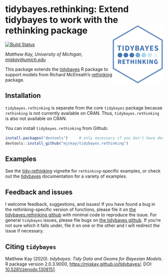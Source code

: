 
# tidybayes.rethinking: Extend tidybayes to work with the rethinking package <img id="tidybayes_logo" src="man/figures/logo.svg" align="right" />

[![Build
Status](https://travis-ci.org/mjskay/tidybayes.png?branch=master)](https://travis-ci.org/mjskay/tidybayes)

*Matthew Kay, University of Michigan, <mjskay@umich.edu>*

This package extends the
[tidybayes](https://mjskay.github.io/tidybayes/) R package to support
models from Richard McElreath’s
[rethinking](https://github.com/rmcelreath/rethinking) package.

## Installation

`tidybayes.rethinking` is separate from the core `tidybayes` package
because `rethinking` is not currently available on CRAN. Thus,
`tidybayes.rethinking` is also not available on CRAN.

You can install `tidybayes.rethinking` from Github:

``` r
install.packages("devtools")     # only necessary if you don't have devtools already
devtools::install_github("mjskay/tidybayes.rethinking")
```

## Examples

See the
[tidy-rethinking](https://mjskay.github.io/tidybayes.rethinking/articles/tidy-rethinking.html)
vignette for `rethinking`-specific examples, or check out the
[tidybayes](https://mjskay.github.io/tidybayes/) documentation for a
variety of examples.

## Feedback and issues

I welcome feedback, suggestions, and issues\! If you have found a bug in
the rethinking-specific version of functions, please file it on [the
tidybayes.rethinking
github](https://github.com/mjskay/tidybayes.rethinking/issues/new) with
minimal code to reproduce the issue. For general `tidybayes` issues,
please file bugs on [the tidybayes
github](https://github.com/mjskay/tidybayes/issues/new). If you’re not
sure which it falls under, file it on one or the other and I will
redirect the issue if necessary.

## Citing `tidybayes`

Matthew Kay (2020). *tidybayes: Tidy Data and Geoms for Bayesian
Models*. R package version 2.0.3.9000,
<https://mjskay.github.io/tidybayes/>. DOI:
[10.5281/zenodo.1308151](https://doi.org/10.5281/zenodo.1308151).
